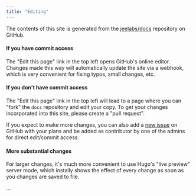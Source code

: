 ```yaml
---
title: "Editing"
---
```


The contents of this site is generated from the
[jeelabs/docs](https://github.com/jeelabs/docs) repository on GitHub.

#### If you have commit access

The "Edit this page" link in the top left opens GitHub's online editor.
Changes made this way will automatically update the site via a webhook, which is
very convenient for fixing typos, small changes, etc.

#### If you don't have commit access

The "Edit this page" link in the top left will lead to a page where you can
"fork" the `docs` repository and edit your copy. To get your changes incorporated
into this site, please create a "pull request".

If you expect to make more changes, you can also add a [new
issue](https://github.com/jeelabs/docs/issues) on GitHub with your plans and
be added as contributor by one of the admins for direct edit/commit
access.

#### More substantial changes

For larger changes, it's much more convenient to use Hugo's "live preview"
server mode, which instally shows the effect of every
change as soon as you changes are saved to file.

...
